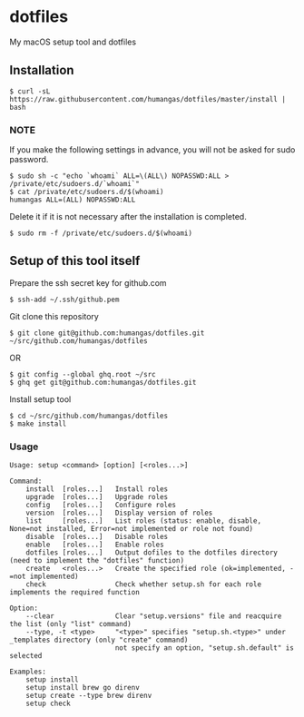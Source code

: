 # dotfiles
My macOS setup tool and dotfiles


## Installation
```
$ curl -sL https://raw.githubusercontent.com/humangas/dotfiles/master/install | bash
```

### NOTE
If you make the following settings in advance, you will not be asked for sudo password.
```
$ sudo sh -c "echo `whoami` ALL=\(ALL\) NOPASSWD:ALL > /private/etc/sudoers.d/`whoami`"
$ cat /private/etc/sudoers.d/$(whoami)
humangas ALL=(ALL) NOPASSWD:ALL
```

Delete it if it is not necessary after the installation is completed.
```
$ sudo rm -f /private/etc/sudoers.d/$(whoami)
```


## Setup of this tool itself
Prepare the ssh secret key for github.com

```
$ ssh-add ~/.ssh/github.pem
```

Git clone this repository
```
$ git clone git@github.com:humangas/dotfiles.git ~/src/github.com/humangas/dotfiles
```
OR
```
$ git config --global ghq.root ~/src
$ ghq get git@github.com:humangas/dotfiles.git
```

Install setup tool
```
$ cd ~/src/github.com/humangas/dotfiles
$ make install
```

### Usage
```
Usage: setup <command> [option] [<roles...>]

Command:
    install  [roles...]   Install roles
    upgrade  [roles...]   Upgrade roles
    config   [roles...]   Configure roles
    version  [roles...]   Display version of roles
    list     [roles...]   List roles (status: enable, disable, None=not installed, Error=not implemented or role not found)
    disable  [roles...]   Disable roles
    enable   [roles...]   Enable roles
    dotfiles [roles...]   Output dofiles to the dotfiles directory (need to implement the "dotfiles" function)
    create   <roles...>   Create the specified role (ok=implemented, -=not implemented)
    check                 Check whether setup.sh for each role implements the required function

Option:
    --clear               Clear "setup.versions" file and reacquire the list (only "list" command)
    --type, -t <type>     "<type>" specifies "setup.sh.<type>" under _templates directory (only "create" command)
                          not specify an option, "setup.sh.default" is selected

Examples:
    setup install
    setup install brew go direnv
    setup create --type brew direnv
    setup check

```
